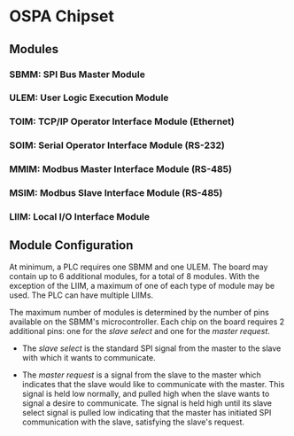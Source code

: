 # OSPA Chipset

## Modules

### SBMM: SPI Bus Master Module

### ULEM: User Logic Execution Module

### TOIM: TCP/IP Operator Interface Module (Ethernet)

### SOIM: Serial Operator Interface Module (RS-232)

### MMIM: Modbus Master Interface Module (RS-485)

### MSIM: Modbus Slave Interface Module (RS-485)

### LIIM: Local I/O Interface Module


## Module Configuration

At minimum, a PLC requires one SBMM and one ULEM.  The board may contain up to 6 additional modules, for a total of 8 modules.  With the exception of the LIIM, a maximum of one of each type of module may be used.  The PLC can have multiple LIIMs.

The maximum number of modules is determined by the number of pins available on the SBMM's microcontroller.  Each chip on the board requires 2 additional pins: one for the *slave select* and one for the *master request*.

* The *slave select* is the standard SPI signal from the master to the slave with which it wants to communicate.  

* The *master request* is a signal from the slave to the master which indicates that the slave would like to communicate with the master.  This signal is held low normally, and pulled high when the slave wants to signal a desire to communicate.  The signal is held high until its slave select  signal is pulled low indicating that the master has initiated SPI communication with the slave, satisfying the slave's request.

